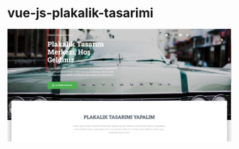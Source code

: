 # vue-js-plakalik-tasarimi
![Test Image 1](https://github.com/berkaybolac/vue-js-plakalik-tasarimi/blob/master/ex1.png)
